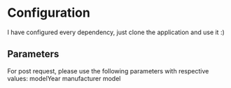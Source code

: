 # Configuration
I have configured every dependency, just clone the application and use it :)

## Parameters

For post request, please use the following parameters with respective values:
modelYear
manufacturer
model
